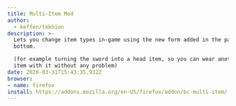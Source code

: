 ```yaml
---
title: Multi-Item Mod
author:
  - keffen/tekhion
description: >-
  Lets you change item types in-game using the new form added in the page
  bottom.

  (for example turning the sword into a head item, so you can wear another hand
  item with it without any problem)
date: 2020-03-31T15:43:35.932Z
browser:
- name: firefox
install: https://addons.mozilla.org/en-US/firefox/addon/bc-multi-item/
---
```

